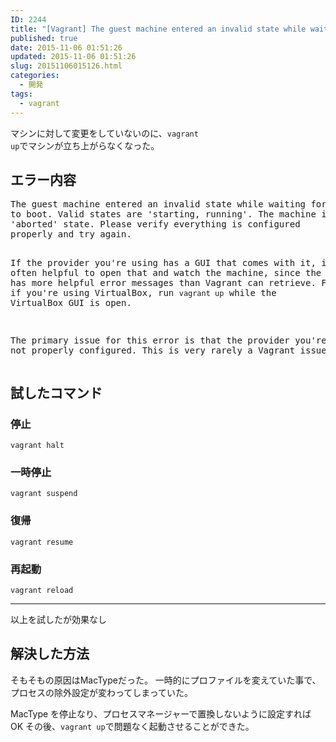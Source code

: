 ```yaml
---
ID: 2244
title: "[Vagrant] The guest machine entered an invalid state while waiting for it"
published: true
date: 2015-11-06 01:51:26
updated: 2015-11-06 01:51:26
slug: 20151106015126.html
categories:
  - 開発
tags:
  - vagrant
---
```


マシンに対して変更をしていないのに、<code>vagrant up</code>でマシンが立ち上がらなくなった。

<!--more-->
<h2>エラー内容</h2>
<pre class="cmd">The guest machine entered an invalid state while waiting for it
to boot. Valid states are 'starting, running'. The machine is in the
'aborted' state. Please verify everything is configured
properly and try again.

If the provider you're using has a GUI that comes with it,
it is often helpful to open that and watch the machine, since the
GUI often has more helpful error messages than Vagrant can retrieve.
For example, if you're using VirtualBox, run `vagrant up` while the
VirtualBox GUI is open.

The primary issue for this error is that the provider you're using
is not properly configured. This is very rarely a Vagrant issue.</pre>

<h2>試したコマンド</h2>
<h3>停止</h3>
<pre class="language-bash"><code>vagrant halt</code></pre>

<h3>一時停止</h3>
<pre class="language-bash"><code>vagrant suspend</code></pre>

<h3>復帰</h3>
<pre class="language-bash"><code>vagrant resume</code></pre>

<h3>再起動</h3>
<pre class="language-bash"><code>vagrant reload</code></pre>

<hr />

以上を試したが効果なし

<h2>解決した方法</h2>
そもそもの原因はMacTypeだった。
一時的にプロファイルを変えていた事で、プロセスの除外設定が変わってしまっていた。

MacType を停止なり、プロセスマネージャーで置換しないように設定すれば OK
その後、<code>vagrant up</code>で問題なく起動させることができた。
